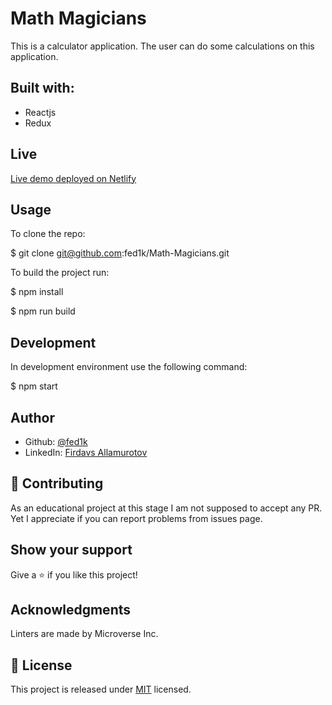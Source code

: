 # Math Magicians
This is a calculator application. The user can do some calculations on this application.

## Built with:
 * Reactjs
 * Redux

## Live 
[Live demo deployed on Netlify](https://mymath-magicians.netlify.app/)

## Usage
To clone the repo:

$ git clone git@github.com:fed1k/Math-Magicians.git


To build the project run:

$ npm install

$ npm run build

## Development

In development environment use the following command:

$ npm start

## Author
* Github: [@fed1k](https://github.com/fed1k)
* LinkedIn: [Firdavs Allamurotov](https://www.linkedin.com/in/firdavs-allamurotov-12b60a226/)

## 🤝 Contributing
As an educational project at this stage I am not supposed to accept any PR. Yet I appreciate if you can report problems from issues page.

## Show your support
Give a ⭐️ if you like this project!

## Acknowledgments
Linters are made by Microverse Inc.

## 📝 License
This project is released under [MIT](MIT) licensed.
